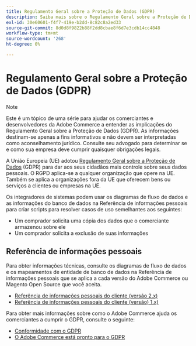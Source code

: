 ```yaml
---
title: Regulamento Geral sobre a Proteção de Dados (GDPR)
description: Saiba mais sobre o Regulamento Geral sobre a Proteção de Dados (GDPR), que é uma legislação que regula a proteção de dados e a privacidade de todos os indivíduos na União Europeia e no Espaço Econômico Europeu.
exl-id: 30e60601-f4f7-419e-b2dd-8c82c8a2ed33
source-git-commit: 8d0d8f9822b88f2dd8cbae8f6d7e3cdb14cc4848
workflow-type: tm+mt
source-wordcount: '268'
ht-degree: 0%

---
```


# Regulamento Geral sobre a Proteção de Dados (GDPR)

>[!NOTE]
>
>Este é um tópico de uma série para ajudar os comerciantes e desenvolvedores da Adobe Commerce a entender as implicações do Regulamento Geral sobre a Proteção de Dados (GDPR). As informações destinam-se apenas a fins informativos e não devem ser interpretadas como aconselhamento jurídico. Consulte seu advogado para determinar se e como sua empresa deve cumprir quaisquer obrigações legais.

A União Europeia (UE) adotou [Regulamento Geral sobre a Proteção de Dados](https://ec.europa.eu/info/law/law-topic/data-protection_en) (GDPR) para dar aos seus cidadãos mais controle sobre seus dados pessoais. O RGPD aplica-se a qualquer organização que opere na UE. Também se aplica a organizações fora da UE que oferecem bens ou serviços a clientes ou empresas na UE.

Os integradores de sistemas podem usar os diagramas de fluxo de dados e as informações do banco de dados na Referência de informações pessoais para criar scripts para resolver casos de uso semelhantes aos seguintes:

- Um comprador solicita uma cópia dos dados que o comerciante armazenou sobre ele
- Um comprador solicita a exclusão de suas informações

## Referência de informações pessoais

Para obter informações técnicas, consulte os diagramas de fluxo de dados e os mapeamentos de entidade de banco de dados na Referência de informações pessoais que se aplica a cada versão do Adobe Commerce ou Magento Open Source que você aceita.

- [Referência de informações pessoais do cliente (versão 2.x)](data-m2.md)
- [Referência de informações pessoais do cliente (versão) 1.x)](data-m1.md)

Para obter mais informações sobre como o Adobe Commerce ajuda os comerciantes a cumprir o GDPR, consulte o seguinte:

- [Conformidade com o GDPR](https://experienceleague.adobe.com/docs/commerce-admin/start/compliance/privacy/compliance-gdpr.html)
- [O Adobe Commerce está pronto para o GDPR](https://business.adobe.com/privacy/general-data-protection-regulation.html)

